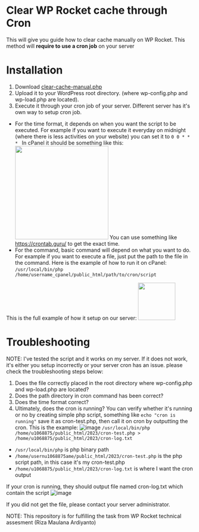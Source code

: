 # Clear WP Rocket cache through Cron

This will give you guide how to clear cache manually on WP Rocket. This method will <b>require to use a cron job</b> on your server

# Installation

1. Download <a href="https://github.com/rizaardiyanto1412/wprocket-clear-cache-cron/blob/main/clear-cache-manual.php">clear-cache-manual.php</a>
2. Upload it to your WordPress root directory. (where wp-config.php and wp-load.php are located).
3. Execute it through your cron job of your server. Different server has it's own way to setup cron job. 
- For the time format, it depends on when you want the script to be executed. For example if you want to execute it everyday on midnight (where there is less activities on your website) you can set it to `0 0 * * * `
In cPanel it should be something like this: <img src="https://i.imgur.com/iBTFE8z.png" height="250px">
You can use something like https://crontab.guru/ to get the exact time.
- For the command, basic command will depend on what you want to do. For example if you want to execute a file, just put the path to the file in the command. Here is the example of how to run it on cPanel: `/usr/local/bin/php /home/username_cpanel/public_html/path/to/cron/script`

This is the full example of how it setup on our server:
<img src="https://i.imgur.com/HPNKj8t.png" height="100px" >

# Troubleshooting

NOTE: I've tested the script and it works on my server. If it does not work, it's either you setup incorrectly or your server cron has an issue. please check the troubleshooting steps below:

1. Does the file correctly placed in the root directory where wp-config.php and wp-load.php are located?
2. Does the path directory in cron command has been correct? 
3. Does the time format correct? 
4. Ultimately, does the cron is running?
You can verify whether it's running or no by creating simple php script, something like `echo "cron is running"` save it as cron-test.php, then call it on cron by outputting the cron. 
This is the example:
![image](https://user-images.githubusercontent.com/83811723/200865481-bc789d1b-c5fa-4c9a-a2cb-91e57f8b38a1.png)
`/usr/local/bin/php /home/u1068875/public_html/2023/cron-test.php > /home/u1068875/public_html/2023/cron-log.txt`
- `/usr/local/bin/php` is php binary path 
- `/home/usernu1068875ame/public_html/2023/cron-test.php` is the php script path, in this case it's my cron-test.php
- `/home/u1068875/public_html/2023/cron-log.txt` is where I want the cron output

If your cron is running, they should output file named cron-log.txt which contain the script
![image](https://user-images.githubusercontent.com/83811723/200866581-985485ea-fcd6-43d5-a0b6-cc6487fdb876.png)

If you did not get the file, please contact your server administrator.

NOTE: This repository is for fulfilling the task from WP Rocket technical assesment (Riza Maulana Ardiyanto)

